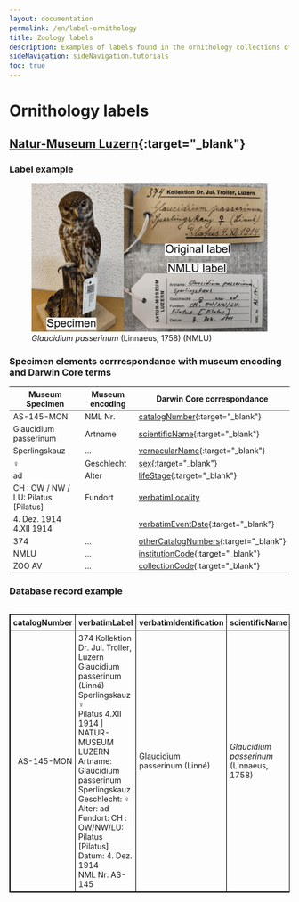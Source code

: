 ```yaml
---
layout: documentation
permalink: /en/label-ornithology
title: Zoology labels
description: Examples of labels found in the ornithology collections of Switzerland and their corresponding Darwin Core encoding
sideNavigation: sideNavigation.tutorials
toc: true
---
```


<head>
  <!-- Lightbox2 CSS -->
  <link href="https://cdnjs.cloudflare.com/ajax/libs/lightbox2/2.11.3/css/lightbox.min.css" rel="stylesheet">
  <!-- Your existing CSS -->
  
  <!-- Lightbox2 JavaScript -->
  <script src="https://cdnjs.cloudflare.com/ajax/libs/lightbox2/2.11.3/js/lightbox-plus-jquery.min.js"></script>
  <!-- Your existing JavaScript -->
</head>

# Ornithology labels

## [Natur-Museum Luzern](/institution/582f1eda-5673-4265-87ac-6a164cd8d193){:target="_blank"}

### Label example

<figure class="has-text-centered">
  <a href="/assets/images/categories/Label_Ornitho_NMLU.png" data-lightbox="image-1" data-title='Celia Bueno / <a href="https://naturmuseum.lu.ch/Sammlung_und_Forschung" target="_blank">Natur-Museum Luzern</a>'>
    <img src="/assets/images/categories/Label_Ornitho_NMLU.png" alt="<i>Glaucidium passerinum</i> (Linnaeus, 1758) (NMLU)" />
  </a>
  <figcaption><i>Glaucidium passerinum</i> (Linnaeus, 1758) (NMLU)</figcaption>
</figure>

### Specimen elements corrrespondance with museum encoding and Darwin Core terms

| Museum Specimen | Museum encoding | Darwin Core correspondance |
| --------------- | --------------- | -------------------------- |
| AS-145-MON | NML Nr. | [catalogNumber](https://dwc.tdwg.org/terms/#dwc:catalogNumber){:target="_blank"} |
| Glaucidium passerinum | Artname | [scientificName](https://dwc.tdwg.org/terms/#dwc:scientificName){:target="_blank"} |
| Sperlingskauz | ... | [vernacularName](https://dwc.tdwg.org/terms/#dwc:vernacularName){:target="_blank"} |
| ♀ | Geschlecht | [sex](https://dwc.tdwg.org/terms/#dwc:sex){:target="_blank"} |
| ad | Alter | [lifeStage](https://dwc.tdwg.org/terms/#dwc:lifeStage){:target="_blank"} |
| CH : OW / NW / LU: Pilatus [Pilatus] | Fundort | [verbatimLocality](https://dwc.tdwg.org/terms/#dwc:verbatimLocality) |
| 4. Dez. 1914<br> 4.XII 1914 |  | [verbatimEventDate](https://dwc.tdwg.org/terms/#dwc:verbatimEventDate){:target="_blank"} |
| 374 | ... | [otherCatalogNumbers](https://dwc.tdwg.org/terms/#dwc:otherCatalogNumbers){:target="_blank"} |
| NMLU | ... | [institutionCode](https://dwc.tdwg.org/terms/#dwc:institutionCode){:target="_blank"} |
| ZOO AV | ... | [collectionCode](https://dwc.tdwg.org/terms/#dwc:collectionCode){:target="_blank"} |

### Database record example


<div style="overflow-x: auto;">
  <table style="background-color: {{ site.data.colors.lightgreen.transparency }}; width: 100%; border-collapse: collapse; border: 1px solid black;">
    <tr>
      <th style="text-align: left; vertical-align: middle; border: 1px solid black; padding: 5px; background-color: {{ site.data.colors.lightgreen.background }};">catalogNumber</th>
      <th style="text-align: left; width: 40%; vertical-align: middle; border: 1px solid black; padding: 5px; background-color: {{ site.data.colors.lightgreen.background }};">verbatimLabel</th>
      <th style="text-align: left; vertical-align: middle; border: 1px solid black; padding: 5px; background-color: {{ site.data.colors.lightgreen.background }};">verbatimIdentification</th>
      <th style="text-align: left; vertical-align: middle; border: 1px solid black; padding: 5px; background-color: {{ site.data.colors.lightgreen.background }};">scientificName</th>
      <th style="text-align: left; vertical-align: middle; border: 1px solid black; padding: 5px; background-color: {{ site.data.colors.lightgreen.background }};">genus</th>
      <th style="text-align: left; vertical-align: middle; border: 1px solid black; padding: 5px; background-color: {{ site.data.colors.lightgreen.background }};">specificEpithet</th>
      <th style="text-align: left; vertical-align: middle; border: 1px solid black; padding: 5px; background-color: {{ site.data.colors.lightgreen.background }};">scientificNameAuthorship</th>
      <th style="text-align: left; vertical-align: middle; border: 1px solid black; padding: 5px; background-color: {{ site.data.colors.lightgreen.background }};">vernacularName</th>
      <th style="text-align: left; vertical-align: middle; border: 1px solid black; padding: 5px; background-color: {{ site.data.colors.lightgreen.background }};">verbatimLocality</th>
      <th style="text-align: left; vertical-align: middle; border: 1px solid black; padding: 5px; background-color: {{ site.data.colors.lightgreen.background }};">locality</th>
    </tr>
    <tr>
      <td style="border: 1px solid black; padding: 5px; text-align: right;">AS-145-MON</td>
      <td style="border: 1px solid black; width: 150%; padding: 5px;">374 Kollektion Dr. Jul. Troller, Luzern<br> Glaucidium passerinum (Linné)<br> Sperlingskauz ♀<br> Pilatus 4.XII 1914 | NATUR-MUSEUM LUZERN<br> Artname: Glaucidium passerinum<br> Sperlingskauz<br> Geschlecht: ♀ Alter: ad<br> Fundort: CH : OW/NW/LU: Pilatus [Pilatus]<br> Datum: 4. Dez. 1914<br> NML Nr. AS-145</td>
      <td style="border: 1px solid black; padding: 5px;">Glaucidium passerinum (Linné)</td>
      <td style="border: 1px solid black; padding: 5px;"><i>Glaucidium passerinum</i> (Linnaeus, 1758)</td>
      <td style="border: 1px solid black; padding: 5px;">Glaucidium</td>
      <td style="border: 1px solid black; padding: 5px;">passerinum</td>
      <td style="border: 1px solid black; padding: 5px;">(Linnaeus, 1758)</td>
      <td style="border: 1px solid black; padding: 5px;">Sperlingskauz | Chevechette d'Europe | Civetta nana</td>
      <td style="border: 1px solid black; padding: 5px;">Pilatus | CH : OW/NW/LU: Pilatus [Pilatus]</td>
      <td style="border: 1px solid black; padding: 5px;">Pilatus</td>
    </tr>
  </table>
</div>
    
